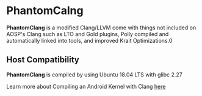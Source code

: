 # PhantomCalng
**PhantomClang** is a modified Clang/LLVM come with things not included on AOSP's Clang such as LTO and Gold plugins, Polly compiled and automatically linked into tools, and improved Krait Optimizations.0

## Host Compatibility
**PhantomClang** is compiled by using Ubuntu 18.04 LTS with glibc 2.27


Learn more about Compiling an Android Kernel with Clang [here](https://github.com/nathanchance/android-kernel-clang)
